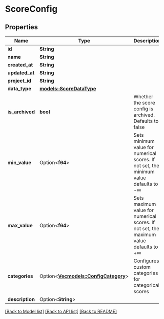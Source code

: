 # ScoreConfig

## Properties

Name | Type | Description | Notes
------------ | ------------- | ------------- | -------------
**id** | **String** |  | 
**name** | **String** |  | 
**created_at** | **String** |  | 
**updated_at** | **String** |  | 
**project_id** | **String** |  | 
**data_type** | [**models::ScoreDataType**](ScoreDataType.md) |  | 
**is_archived** | **bool** | Whether the score config is archived. Defaults to false | 
**min_value** | Option<**f64**> | Sets minimum value for numerical scores. If not set, the minimum value defaults to -∞ | [optional]
**max_value** | Option<**f64**> | Sets maximum value for numerical scores. If not set, the maximum value defaults to +∞ | [optional]
**categories** | Option<[**Vec<models::ConfigCategory>**](ConfigCategory.md)> | Configures custom categories for categorical scores | [optional]
**description** | Option<**String**> |  | [optional]

[[Back to Model list]](../README.md#documentation-for-models) [[Back to API list]](../README.md#documentation-for-api-endpoints) [[Back to README]](../README.md)



